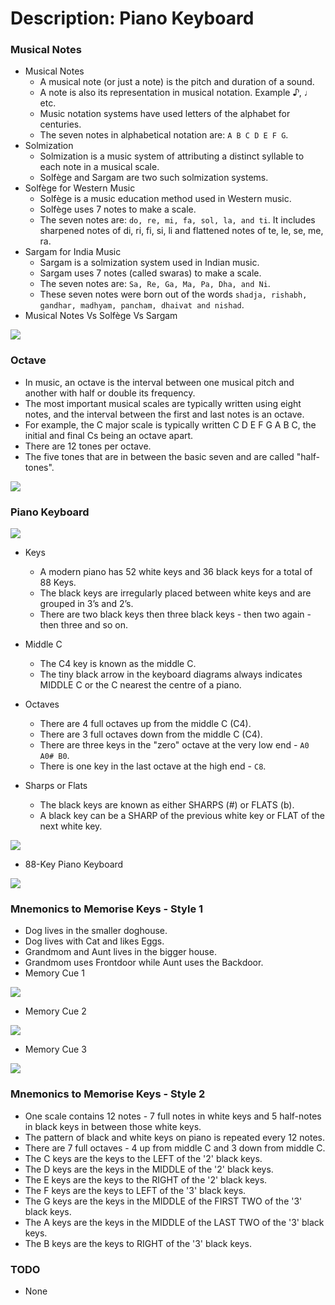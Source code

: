 # Description: Piano Keyboard

### Musical Notes
* Musical Notes
    - A musical note (or just a note) is the pitch and duration of a sound. 
    - A note is also its representation in musical notation. Example ♪, ♩ etc.
    - Music notation systems have used letters of the alphabet for centuries. 
    - The seven notes in alphabetical notation are: `A B C D E F G`.
* Solmization 
    - Solmization is a music system of attributing a distinct syllable to each note in a musical scale. 
    - Solfège and Sargam are two such solmization systems.
* Solfège for Western Music
    - Solfège is a music education method used in Western music.
    - Solfège uses 7 notes to make a scale.
    - The seven notes are: `do, re, mi, fa, sol, la, and ti`. It includes sharpened notes of di, ri, fi, si, li and 
      flattened notes of te, le, se, me, ra.
* Sargam for India Music
    - Sargam is a solmization system used in Indian music.
    - Sargam uses 7 notes (called swaras) to make a scale.
    - The seven notes are: `Sa, Re, Ga, Ma, Pa, Dha, and Ni`.
    - These seven notes were born out of the words `shadja, rishabh, gandhar, madhyam, pancham, dhaivat and nishad`.
* Musical Notes Vs Solfège Vs Sargam

![](images/musical-notes.png)

### Octave
* In music, an octave is the interval between one musical pitch and another with half or double its frequency.
* The most important musical scales are typically written using eight notes, and the interval between the first and last 
  notes is an octave.
* For example, the C major scale is typically written C D E F G A B C, the initial and final Cs being an octave apart.
* There are 12 tones per octave.
* The five tones that are in between the basic seven and are called "half-tones".

![](images/piano-keyboard-octave.png)

### Piano Keyboard
![](images/piano-keyboard-layout-1.png)
* Keys
    - A modern piano has 52 white keys and 36 black keys for a total of 88 Keys.
    - The black keys are irregularly placed between white keys and are grouped in 3’s and 2’s.
    - There are two black keys then three black keys - then two again - then three and so on.
* Middle C
    - The C4 key is known as the middle C.
    - The tiny black arrow in the keyboard diagrams always indicates MIDDLE C or the C nearest the centre of a piano.
* Octaves
    - There are 4 full octaves up from the middle C (C4).
    - There are 3 full octaves down from the middle C (C4).
    - There are three keys in the "zero" octave at the very low end - `A0 A0# B0`.
    - There is one key in the last octave at the high end - `C8`.

* Sharps or Flats
    - The black keys are known as either SHARPS (#) or FLATS (b).
    - A black key can be a SHARP of the previous white key or FLAT of the next white key.

![](images/sharp-or-flat-notes.png)

* 88-Key Piano Keyboard

![](images/piano-keyboard-layout-2.jpg)

### Mnemonics to Memorise Keys - Style 1
* Dog lives in the smaller doghouse.
* Dog lives with Cat and likes Eggs.
* Grandmom and Aunt lives in the bigger house.
* Grandmom uses Frontdoor while Aunt uses the Backdoor.
* Memory Cue 1

![](images/piano-keys-mnemonics-1.jpg)

* Memory Cue 2

![](images/piano-keys-mnemonics-2.jpg)

* Memory Cue 3

![](images/piano-keys-mnemonics-3.png)

### Mnemonics to Memorise Keys - Style 2
* One scale contains 12 notes - 7 full notes in white keys and 5 half-notes in black keys in between those white keys. 
* The pattern of black and white keys on piano is repeated every 12 notes.
* There are 7 full octaves - 4 up from middle C and 3 down from middle C.
* The C keys are the keys to the LEFT of the '2' black keys.
* The D keys are the keys in the MIDDLE of the '2' black keys.
* The E keys are the keys to the RIGHT of the '2' black keys.
* The F keys are the keys to LEFT of the '3' black keys.
* The G keys are the keys in the MIDDLE of the FIRST TWO of the '3' black keys.
* The A keys are the keys in the MIDDLE of the LAST TWO of the '3' black keys.
* The B keys are the keys to RIGHT of the '3' black keys.

### TODO
* None
